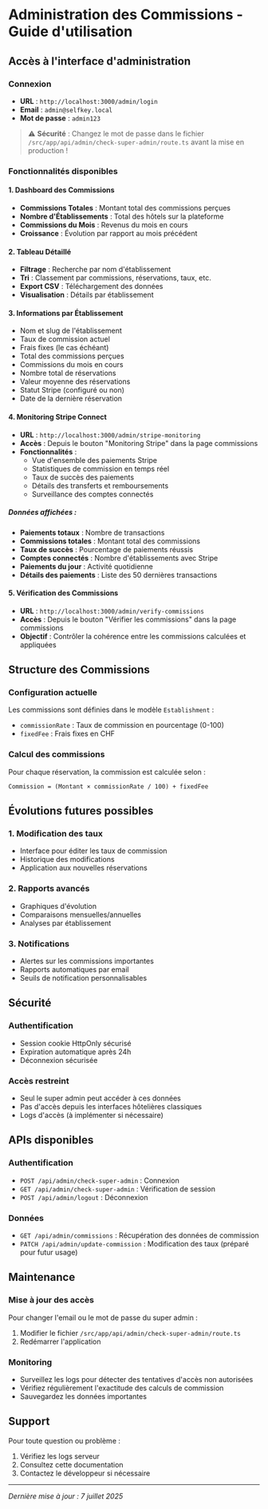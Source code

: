 # Administration des Commissions - Guide d'utilisation

## Accès à l'interface d'administration

### Connexion

- **URL** : `http://localhost:3000/admin/login`
- **Email** : `admin@selfkey.local`
- **Mot de passe** : `admin123`

> ⚠️ **Sécurité** : Changez le mot de passe dans le fichier `/src/app/api/admin/check-super-admin/route.ts` avant la mise en production !

### Fonctionnalités disponibles

#### 1. Dashboard des Commissions

- **Commissions Totales** : Montant total des commissions perçues
- **Nombre d'Établissements** : Total des hôtels sur la plateforme
- **Commissions du Mois** : Revenus du mois en cours
- **Croissance** : Évolution par rapport au mois précédent

#### 2. Tableau Détaillé

- **Filtrage** : Recherche par nom d'établissement
- **Tri** : Classement par commissions, réservations, taux, etc.
- **Export CSV** : Téléchargement des données
- **Visualisation** : Détails par établissement

#### 3. Informations par Établissement

- Nom et slug de l'établissement
- Taux de commission actuel
- Frais fixes (le cas échéant)
- Total des commissions perçues
- Commissions du mois en cours
- Nombre total de réservations
- Valeur moyenne des réservations
- Statut Stripe (configuré ou non)
- Date de la dernière réservation

#### 4. Monitoring Stripe Connect

- **URL** : `http://localhost:3000/admin/stripe-monitoring`
- **Accès** : Depuis le bouton "Monitoring Stripe" dans la page commissions
- **Fonctionnalités** :
  - Vue d'ensemble des paiements Stripe
  - Statistiques de commission en temps réel
  - Taux de succès des paiements
  - Détails des transferts et remboursements
  - Surveillance des comptes connectés

##### Données affichées :

- **Paiements totaux** : Nombre de transactions
- **Commissions totales** : Montant total des commissions
- **Taux de succès** : Pourcentage de paiements réussis
- **Comptes connectés** : Nombre d'établissements avec Stripe
- **Paiements du jour** : Activité quotidienne
- **Détails des paiements** : Liste des 50 dernières transactions

#### 5. Vérification des Commissions

- **URL** : `http://localhost:3000/admin/verify-commissions`
- **Accès** : Depuis le bouton "Vérifier les commissions" dans la page commissions
- **Objectif** : Contrôler la cohérence entre les commissions calculées et appliquées

## Structure des Commissions

### Configuration actuelle

Les commissions sont définies dans le modèle `Establishment` :

- `commissionRate` : Taux de commission en pourcentage (0-100)
- `fixedFee` : Frais fixes en CHF

### Calcul des commissions

Pour chaque réservation, la commission est calculée selon :

```
Commission = (Montant × commissionRate / 100) + fixedFee
```

## Évolutions futures possibles

### 1. Modification des taux

- Interface pour éditer les taux de commission
- Historique des modifications
- Application aux nouvelles réservations

### 2. Rapports avancés

- Graphiques d'évolution
- Comparaisons mensuelles/annuelles
- Analyses par établissement

### 3. Notifications

- Alertes sur les commissions importantes
- Rapports automatiques par email
- Seuils de notification personnalisables

## Sécurité

### Authentification

- Session cookie HttpOnly sécurisé
- Expiration automatique après 24h
- Déconnexion sécurisée

### Accès restreint

- Seul le super admin peut accéder à ces données
- Pas d'accès depuis les interfaces hôtelières classiques
- Logs d'accès (à implémenter si nécessaire)

## APIs disponibles

### Authentification

- `POST /api/admin/check-super-admin` : Connexion
- `GET /api/admin/check-super-admin` : Vérification de session
- `POST /api/admin/logout` : Déconnexion

### Données

- `GET /api/admin/commissions` : Récupération des données de commission
- `PATCH /api/admin/update-commission` : Modification des taux (préparé pour futur usage)

## Maintenance

### Mise à jour des accès

Pour changer l'email ou le mot de passe du super admin :

1. Modifier le fichier `/src/app/api/admin/check-super-admin/route.ts`
2. Redémarrer l'application

### Monitoring

- Surveillez les logs pour détecter des tentatives d'accès non autorisées
- Vérifiez régulièrement l'exactitude des calculs de commission
- Sauvegardez les données importantes

## Support

Pour toute question ou problème :

1. Vérifiez les logs serveur
2. Consultez cette documentation
3. Contactez le développeur si nécessaire

---

_Dernière mise à jour : 7 juillet 2025_
